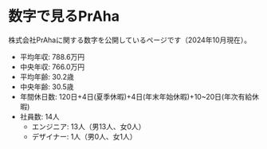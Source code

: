 # 数字で見るPrAha
株式会社PrAhaに関する数字を公開しているページです（2024年10月現在）。

- 平均年収: 788.6万円
- 中央年収: 766.0万円
- 平均年齢: 30.2歳
- 中央年齢: 30.5歳
- 年間休日数: 120日+4日(夏季休暇)+4日(年末年始休暇)+10~20日(年次有給休暇)
- 社員数: 14人
  - エンジニア: 13人（男13人、女0人）
  - デザイナー: 1人（男0人、女1人）
